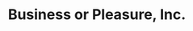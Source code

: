 ---
title: "Business or Pleasure, Inc."
url: /fostoria/business-or-pleasure-inc/
shop: Reisebüro
---